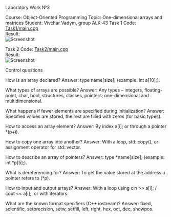Laboratory Work №3

Course: Object-Oriented Programming
Topic: One-dimensional arrays and matrices
Student: Vivchar Vadym, group ALK-43
 Task 1
Code: [Task1/main.cpp](./Task1/main.cpp)  
Result:  
![Screenshot](./Task1/screenshot.png)

 Task 2
Code: [Task2/main.cpp](./Task2/main.cpp)  
Result:  
![Screenshot](./Task2/screenshot.png)



Control questions

How is an array declared?
Answer: type name[size]; (example: int a[10];).

What types of arrays are possible?
Answer: Any types – integers, floating-point, char, bool, structures, classes, pointers; one-dimensional and multidimensional.

What happens if fewer elements are specified during initialization?
Answer: Specified values are stored, the rest are filled with zeros (for basic types).

How to access an array element?
Answer: By index a[i]; or through a pointer *(p+i).

How to copy one array into another?
Answer: With a loop, std::copy(), or assignment operator for std::vector.

How to describe an array of pointers?
Answer: type *name[size]; (example: int *p[5];).

What is dereferencing for?
Answer: To get the value stored at the address a pointer refers to (*p).

How to input and output arrays?
Answer: With a loop using cin >> a[i]; / cout << a[i];, or with iterators.

What are the known format specifiers (C++ iostream)?
Answer: fixed, scientific, setprecision, setw, setfill, left, right, hex, oct, dec, showpos.
